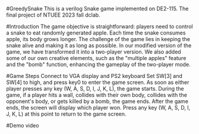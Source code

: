 #GreedySnake
This is a verilog Snake game implemented on DE2-115. The final project of NTUEE 2023 fall dclab.

#Introduction
The game objective is straightforward: players need to control a snake to eat randomly generated apple. Each time the snake consumes apple, its body grows longer. The challenge of the game lies in keeping the snake alive and making it as long as possible. In our modified version of the game, we have transformed it into a two-player version. We also added some of our own creative elements, such as the "multiple apples" feature and the "bomb" function, enhancing the gameplay of the two-player mode.

#Game Steps
Connect to VGA display and PS2 keyboard
Set SW[3] and SW[4] to high, and press key0 to enter the game screen.
As soon as either player presses any key (W, A, S, D, I, J, K, L), the game starts.
During the game, if a player hits a wall, collides with their own body, collides with the opponent's body, or gets killed by a bomb, the game ends.
After the game ends, the screen will display which player won. Press any key (W, A, S, D, I, J, K, L) at this point to return to the game screen.

#Demo video
